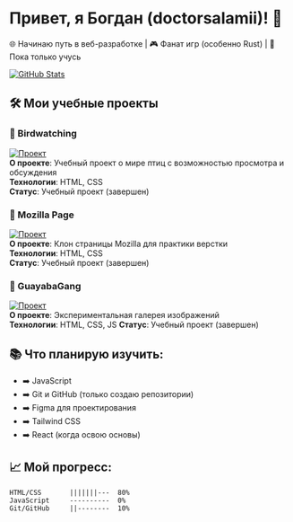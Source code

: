 # Привет, я Богдан (doctorsalamii)! 👋

🌐 Начинаю путь в веб-разработке | 🎮 Фанат игр (особенно Rust) | 🚀 Пока только учусь

[![GitHub Stats](https://github-readme-stats.vercel.app/api?username=doctorsalamii&show_icons=true&hide=contribs&count_private=true&theme=synthwave)](https://github.com/doctorsalamii)

## 🛠️ Мои учебные проекты

### 🦉 Birdwatching
[![Проект](https://github-readme-stats.vercel.app/api/pin/?username=doctorsalamii&repo=birdwatching&theme=radical)](https://github.com/doctorsalamii/birdwatching)  
**О проекте**: Учебный проект о мире птиц с возможностью просмотра и обсуждения  
**Технологии**: HTML, CSS  
**Статус**: Учебный проект (завершен)

### 🦊 Mozilla Page
[![Проект](https://github-readme-stats.vercel.app/api/pin/?username=doctorsalamii&repo=mozillapage&theme=radical)](https://github.com/doctorsalamii/mozillapage)  
**О проекте**: Клон страницы Mozilla для практики верстки  
**Технологии**: HTML, CSS  
**Статус**: Учебный проект (завершен)

### 🍈 GuayabaGang
[![Проект](https://github-readme-stats.vercel.app/api/pin/?username=doctorsalamii&repo=guayabagang&theme=radical)](https://github.com/doctorsalamii/guayabagang)  
**О проекте**: Экспериментальная галерея изображений  
**Технологии**: HTML, CSS, JS
**Статус**: Учебный проект (завершен)

## 📚 Что планирую изучить:
- ➡️ JavaScript
- ➡️ Git и GitHub (только создаю репозитории)
- ➡️ Figma для проектирования
- ➡️ Tailwind CSS
- ➡️ React (когда освою основы)

## 📈 Мой прогресс:
```text
HTML/CSS       |||||||---  80% 
JavaScript     ----------  0% 
Git/GitHub     ||--------  10%
